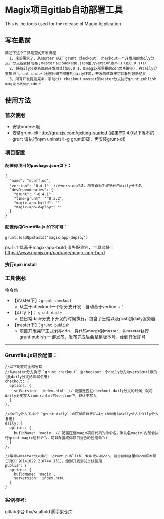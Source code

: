# Magix项目gitlab自动部署工具

This is the tools used for the release of Magix Application


## 写在最前
    简述下这个工具期望的开发流程：
      1、来新需求了，从master 执行`grunt checkout` checkout一个开发用的daily分支，分支名会自动基于master下的package.json里的version版本+1（如0.0.1+1）
      2、将daily分支名给到开发测试(如0.0.1，即magix所需要的cdn文件路径)，在daily分支执行`grunt daily`压缩代码并部署到daily环境，开发测试直接可以看到最新结果
      3、所有开发提测完毕，手动git checkout master回master分支执行grunt publish 即可发布代码到cdn上

## 使用方法

### 首次使用
* 安装node环境
* 安装grunt-cli http://gruntjs.com/getting-started (如果有0.4.0以下版本的grunt 请执行npm uninstall -g grunt卸载，再安装grunt-cli)

### 项目配置

#### 配置你项目的package.json如下：
    {
      "name": "scafflod",
      "version": "0.0.1", //此version必填，用来自动生成迭代的daily分支名
      "devDependencies": {
        "grunt": "~0.4.1",
        "time-grunt": "^0.3.2",
        "magix-app-build": "",
        "magix-app-deploy": ""
      }
    }


#### 配置你的Gruntfile.js 如下即可：
    grunt.loadNpmTasks('magix-app-deploy')

ps:此工具基于magix-app-build,请先配置它，工具地址：https://www.npmjs.org/package/magix-app-build

#### 执行npm install

### 工具使用:
  命令集：

  * 【master下】：`grunt checkout`
      - 从主干checkout一个新分支开发，自动基于vertion + 1
  * 【daily下】： `grunt daily`
      - 在日常daily分支下开发的时候执行，包含了压缩以及push到daily服务器
  * 【master下】：`grunt publish`
      - 项目开发完毕正式发布cdn，将代码merge到master，从master执行grunt publish 一键发布，发布完成后会拿到版本号，给到开发即可


------------------------
### Gruntfile.js进阶配置：
    //以下配置可全部省略
    //从master分支执行 `grunt checkout` 会checkout一个daily分支为version+1版的(此daily分支给测试使用)
    checkout: {
      options: {
        setVersion: 'index.html' // 配置是否在checkout daily分支的时候，就将daily分支写入index.html的version中，默认不写入
      }
    },

    //daily分支下执行 `grunt daily` 会压缩项目代码并push到当前daily分支(daily分支复用)
    daily: {
      options: {
        buildName: 'magix' // 配置压缩magix项目代码的命令名，默认名magix(内部会执行grunt magix这种命令，可以配置成你项目适合的压缩命令)
      }
    },

    //最后从master分支执行 `grunt publish` 发布代码到cdn，留意控制台里的cdn版本号(形如：20141022.210744.131)，给到开发测试上线使用
    publish: {
      options: {
        buildName: 'magix',
        setVersion: 'index.html'
      }
    }

### 实例参考:
  gitlab平台 thx/scaffold 脚手架仓库

